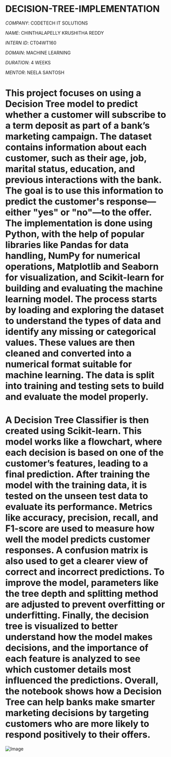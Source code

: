 # DECISION-TREE-IMPLEMENTATION

*COMPANY*: CODETECH IT SOLUTIONS

*NAME*: CHINTHALAPELLY KRUSHITHA REDDY

*INTERN ID*: CT04WT160

*DOMAIN*: MACHINE LEARNING 

*DURATION*: 4 WEEKS

*MENTOR*: NEELA SANTOSH

# This project focuses on using a Decision Tree model to predict whether a customer will subscribe to a term deposit as part of a bank’s marketing campaign. The dataset contains information about each customer, such as their age, job, marital status, education, and previous interactions with the bank. The goal is to use this information to predict the customer's response—either "yes" or "no"—to the offer. The implementation is done using Python, with the help of popular libraries like Pandas for data handling, NumPy for numerical operations, Matplotlib and Seaborn for visualization, and Scikit-learn for building and evaluating the machine learning model. The process starts by loading and exploring the dataset to understand the types of data and identify any missing or categorical values. These values are then cleaned and converted into a numerical format suitable for machine learning. The data is split into training and testing sets to build and evaluate the model properly.

# A Decision Tree Classifier is then created using Scikit-learn. This model works like a flowchart, where each decision is based on one of the customer’s features, leading to a final prediction. After training the model with the training data, it is tested on the unseen test data to evaluate its performance. Metrics like accuracy, precision, recall, and F1-score are used to measure how well the model predicts customer responses. A confusion matrix is also used to get a clearer view of correct and incorrect predictions. To improve the model, parameters like the tree depth and splitting method are adjusted to prevent overfitting or underfitting. Finally, the decision tree is visualized to better understand how the model makes decisions, and the importance of each feature is analyzed to see which customer details most influenced the predictions. Overall, the notebook shows how a Decision Tree can help banks make smarter marketing decisions by targeting customers who are more likely to respond positively to their offers.


![Image](https://github.com/user-attachments/assets/1bbe0de2-4a71-422f-8f65-d9fef5b50c25)
